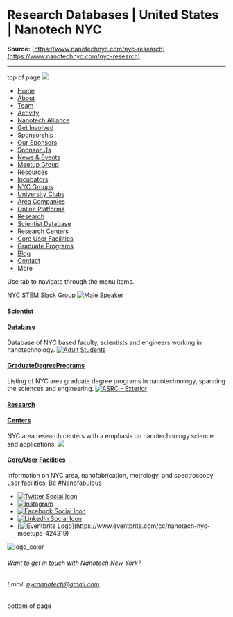 # Research Databases | United States | Nanotech NYC

**Source:** [https://www.nanotechnyc.com/nyc-research](https://www.nanotechnyc.com/nyc-research)

---

top of page
[![](https://static.wixstatic.com/media/08758d_7d20c73eab55413cb85b9725de9dddc7~/v1/fill/w_160,h_44,al_c,q_85,usm_0.66_1.00_0.01,enc_avif,quality_auto/)](https://www.nanotechnyc.com)
* [Home](https://www.nanotechnyc.com)
* [About](https://www.nanotechnyc.com/about)
* [Team](https://www.nanotechnyc.com/team)
* [Activity](https://www.nanotechnyc.com/activity)
* [Nanotech Alliance](https://www.nanotechnyc.com/nanotech-alliance)
* [Get Involved](https://www.nanotechnyc.com/get-involved)
* [Sponsorship](https://www.nanotechnyc.com/copy-of-sponsorship)
* [Our Sponsors](https://www.nanotechnyc.com/copy-of-our-sponsors)
* [Sponsor Us](https://www.nanotechnyc.com/sponsor)
* [News & Events](https://www.nanotechnyc.com/newsevents)
* [Meetup Group](https://www.nanotechnyc.com/meetup-group)
* [Resources](https://www.nanotechnyc.com/resources)
* [Incubators](https://www.nanotechnyc.com/incubators)
* [NYC Groups](https://www.nanotechnyc.com/nyc-groups)
* [University Clubs](https://www.nanotechnyc.com/university-clubs)
* [Area Companies](https://www.nanotechnyc.com/nyc-area-companies)
* [Online Platforms](https://www.nanotechnyc.com/online-platforms)
* [Research](https://www.nanotechnyc.com/nyc-research)
* [Scientist Database](https://www.nanotechnyc.com/scientistdatabase)
* [Research Centers](https://www.nanotechnyc.com/research-centers)
* [Core User Facilities](https://www.nanotechnyc.com/coreuserfacilities)
* [Graduate Programs](https://www.nanotechnyc.com/graduateprograms)
* [Blog](https://www.nanotechnyc.com/blog)
* [Contact](https://www.nanotechnyc.com/contact)
* More

Use tab to navigate through the menu items.

[NYC STEM Slack Group](https://www.nanotechnyc.com/stem-nyc)
[![Male Speaker](https://static.wixstatic.com/media//v1/crop/x_320,y_0,w_1280,h_1280/fill/w_160,h_160,al_c,q_80,usm_0.66_1.00_0.01,enc_avif,quality_auto/Male%)](https://www.nanotechnyc.com/scientistdatabase)
#### [Scientist](https://www.nanotechnyc.com/scientistdatabase)
#### [Database](https://www.nanotechnyc.com/scientistdatabase)

Database of NYC based faculty, scientists and engineers working in nanotechnology.
[![Adult Students](https://static.wixstatic.com/media//v1/crop/x_854,y_0,w_3415,h_3415/fill/w_160,h_160,al_c,q_80,usm_0.66_1.00_0.01,enc_avif,quality_auto/Adult%)](https://www.nanotechnyc.com/graduateprograms)
#### [Graduate](https://www.nanotechnyc.com/graduateprograms)[Degree](https://www.nanotechnyc.com/graduateprograms)[Programs](https://www.nanotechnyc.com/graduateprograms)

Listing of NYC area graduate degree programs in nanotechnology, spanning the sciences and engineering. 
[![ASRC - Exterior ](https://static.wixstatic.com/media/08758d_391628916f044fc08d2e1e7929c43a09~/v1/crop/x_86,y_0,w_469,h_469/fill/w_160,h_160,al_c,q_80,usm_0.66_1.00_0.01,enc_avif,quality_auto/ASRC%20-%20Exterior%)](https://www.nanotechnyc.com/research-centers)
#### [Research](https://www.nanotechnyc.com/research-centers)
#### [Centers](https://www.nanotechnyc.com/research-centers)

NYC area research centers with a emphasis on nanotechnology science and applications.
[![](https://static.wixstatic.com/media/08758d_6660ed31a7614d88a576d46c9b1b9088~/v1/fill/w_160,h_160,al_c,q_80,usm_0.66_1.00_0.01,enc_avif,quality_auto/)](https://www.nanotechnyc.com/coreuserfacilities)
#### [Core/User ](https://www.nanotechnyc.com/coreuserfacilities)[Facilities](https://www.nanotechnyc.com/coreuserfacilities)

Information on NYC area, nanofabrication, metrology, and spectroscopy user facilities. 
Be #Nanofabulous 
* [![Twitter Social Icon](https://static.wixstatic.com/media//v1/fill/w_54,h_54,al_c,q_85,usm_0.66_1.00_0.01,enc_avif,quality_auto/)](https://twitter.com/NanotechNyc)
* [![Instagram](https://static.wixstatic.com/media//v1/fill/w_54,h_54,al_c,q_85,usm_0.66_1.00_0.01,enc_avif,quality_auto/)](https://www.instagram.com/nanotechnyc/)
* [![Facebook Social Icon](https://static.wixstatic.com/media//v1/fill/w_54,h_54,al_c,q_85,usm_0.66_1.00_0.01,enc_avif,quality_auto/)](https://www.facebook.com/nanotechnyc)
* [![LinkedIn Social Icon](https://static.wixstatic.com/media//v1/fill/w_54,h_54,al_c,q_85,usm_0.66_1.00_0.01,enc_avif,quality_auto/)](https://www.linkedin.com/groups/8780846/)
* [![Eventbrite Logo](https://static.wixstatic.com/media/08758d_75b6daeef3bc494cb920f81e048cb219~/v1/fill/w_54,h_54,al_c,q_85,usm_0.66_1.00_0.01,enc_avif,quality_auto/08758d_75b6daeef3bc494cb920f81e048cb219~)](https://www.eventbrite.com/cc/nanotech-nyc-meetups-424319)

![logo_color ](https://static.wixstatic.com/media/08758d_c84849ec3f6a4cf69d3dee3ba6a67d0d~/v1/fill/w_101,h_51,al_c,q_85,usm_0.66_1.00_0.01,enc_avif,quality_auto/logo_color%)
###### Want to get in touch with Nanotech New York?
###### Email: nycnanotech@gmail.com
bottom of page